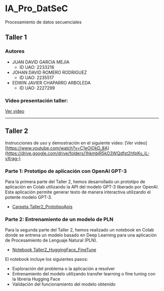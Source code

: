 # IA_Pro_DatSeC
Procesamiento de datos secuenciales

## Taller 1

### Autores
- JUAN DAVID GARCIA MEJIA 
  - ID UAO: 2233216
- JOHAN DAVID ROMERO RODRIGUEZ 
  - ID UAO: 2235517
- EDWIN JAVIER CHAPARRO ARBOLEDA 
  - ID UAO: 2227299

### Video presentación taller:
[Ver video](https://drive.google.com/drive/folders/1I7wPKAHO_ck9i1TDzg2xuhujDLBaVmRl?usp=sharing)

---

## Taller 2
Instrucciones de uso y demostración en el siguiente video: [Ver video][https://www.youtube.com/watch?v=C1eOiOkD_8A](https://drive.google.com/drive/folders/1hkmbjR5kO3WQdfst2hfpKv_jL-vXrag-)
### Parte 1: Prototipo de aplicación con OpenAI GPT-3

Para la primera parte del Taller 2, hemos desarrollado un prototipo de aplicación en Colab utilizando la API del modelo GPT-3 liberado por OpenAI. Esta aplicación permite generar texto de manera interactiva utilizando el potente modelo GPT-3. 

- [Carpeta Taller2_PrototipoApis](Taller2_PrototipoApis)

### Parte 2: Entrenamiento de un modelo de PLN

Para la segunda parte del Taller 2, hemos realizado un notebook en Colab donde se entrena un modelo basado en Deep Learning para una aplicación de Procesamiento de Lenguaje Natural (PLN).

- [Notebook Taller2_HuggingFace_FineTune](Taller2_HuggingFace_FineTune.ipynb)

El notebook incluye los siguientes pasos:
- Exploración del problema o la aplicación a resolver
- Entrenamiento del modelo utilizando transfer learning o fine tuning con la librería Hugging Face
- Validación del funcionamiento del modelo obtenido
